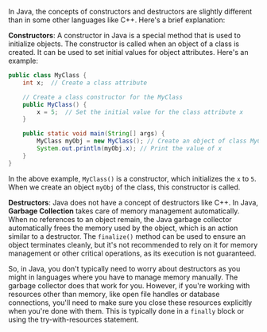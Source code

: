 In Java, the concepts of constructors and destructors are slightly different than in some other languages like C++. Here's a brief explanation:

**Constructors**:
A constructor in Java is a special method that is used to initialize objects. The constructor is called when an object of a class is created. It can be used to set initial values for object attributes. Here's an example:

```java
public class MyClass {
    int x;  // Create a class attribute

    // Create a class constructor for the MyClass
    public MyClass() {
        x = 5;  // Set the initial value for the class attribute x
    }

    public static void main(String[] args) {
        MyClass myObj = new MyClass(); // Create an object of class MyClass (This will call the constructor)
        System.out.println(myObj.x); // Print the value of x
    }
}
```

In the above example, `MyClass()` is a constructor, which initializes the `x` to `5`. When we create an object `myObj` of the class, this constructor is called.

**Destructors**:
Java does not have a concept of destructors like C++. In Java, **Garbage Collection** takes care of memory management automatically. When no references to an object remain, the Java garbage collector automatically frees the memory used by the object, which is an action similar to a destructor. The `finalize()` method can be used to ensure an object terminates cleanly, but it's not recommended to rely on it for memory management or other critical operations, as its execution is not guaranteed.

So, in Java, you don't typically need to worry about destructors as you might in languages where you have to manage memory manually. The garbage collector does that work for you. However, if you're working with resources other than memory, like open file handles or database connections, you'll need to make sure you close these resources explicitly when you're done with them. This is typically done in a `finally` block or using the try-with-resources statement.
